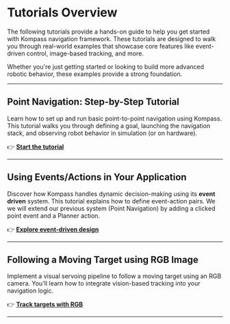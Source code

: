 
# Tutorials Overview

The following tutorials provide a hands-on guide to help you get started with Kompass navigation framework. These tutorials are designed to walk you through real-world examples that showcase core features like event-driven control, image-based tracking, and more.

Whether you're just getting started or looking to build more advanced robotic behavior, these examples provide a strong foundation.

---

## Point Navigation: Step-by-Step Tutorial

Learn how to set up and run basic point-to-point navigation using Kompass. This tutorial walks you through defining a goal, launching the navigation stack, and observing robot behavior in simulation (or on hardware).

👉 [**Start the tutorial**](point_navigation.md)

---

## Using Events/Actions in Your Application

Discover how Kompass handles dynamic decision-making using its **event driven** system. This tutorial explains how to define event-action pairs. We we will extend our previous system (Point Navigation) by adding a clicked point event and a Planner action.

👉 [**Explore event-driven design**](events_actions.md)

---

## Following a Moving Target using RGB Image

Implement a visual servoing pipeline to follow a moving target using an RGB camera. You'll learn how to integrate vision-based tracking into your navigation logic.

👉 [**Track targets with RGB**](vision_tracking.md)

---

<!-- ## Following a Moving Target using Depth

Extend the previous example using **depth sensing** to gain more robust tracking.

👉 [**Track with depth data**](vision_depth_follow.md) -->


